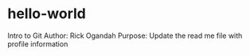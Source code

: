 # hello-world
Intro to Git
Author: Rick Ogandah
Purpose: Update the read me file with profile information
